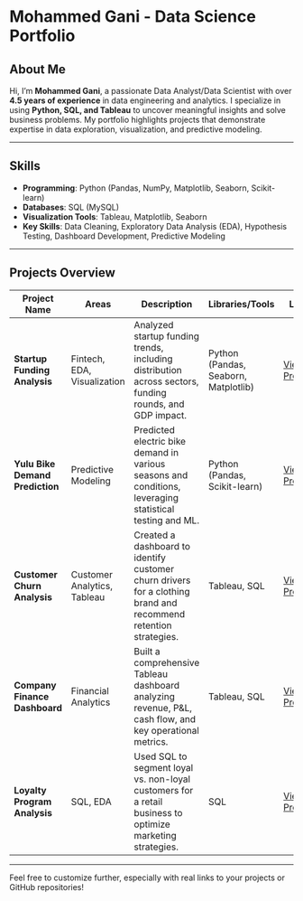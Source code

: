 # **Mohammed Gani - Data Science Portfolio**

## **About Me**  
Hi, I’m **Mohammed Gani**, a passionate Data Analyst/Data Scientist with over **4.5 years of experience** in data engineering and analytics. I specialize in using **Python, SQL, and Tableau** to uncover meaningful insights and solve business problems. My portfolio highlights projects that demonstrate expertise in data exploration, visualization, and predictive modeling.  

---

## **Skills**  
- **Programming**: Python (Pandas, NumPy, Matplotlib, Seaborn, Scikit-learn)  
- **Databases**: SQL (MySQL)  
- **Visualization Tools**: Tableau, Matplotlib, Seaborn  
- **Key Skills**: Data Cleaning, Exploratory Data Analysis (EDA), Hypothesis Testing, Dashboard Development, Predictive Modeling  

---

## **Projects Overview**  

| **Project Name** | **Areas**               | **Description**                                                                                      | **Libraries/Tools**             | **Link**                                      |  
|-------------------|-------------------------|------------------------------------------------------------------------------------------------------|----------------------------------|----------------------------------------------|  
| **Startup Funding Analysis** | Fintech, EDA, Visualization  | Analyzed startup funding trends, including distribution across sectors, funding rounds, and GDP impact. | Python (Pandas, Seaborn, Matplotlib) | [View Project](#)                           |  
| **Yulu Bike Demand Prediction** | Predictive Modeling         | Predicted electric bike demand in various seasons and conditions, leveraging statistical testing and ML. | Python (Pandas, Scikit-learn)    | [View Project](https://github.com/mohammedganih/yulu-business-case-study 'Yulu Case Study')                          |  
| **Customer Churn Analysis**   | Customer Analytics, Tableau | Created a dashboard to identify customer churn drivers for a clothing brand and recommend retention strategies. | Tableau, SQL                     | [View Project](#)                           |  
| **Company Finance Dashboard** | Financial Analytics         | Built a comprehensive Tableau dashboard analyzing revenue, P&L, cash flow, and key operational metrics.  | Tableau, SQL                     | [View Project](#)                           |  
| **Loyalty Program Analysis**  | SQL, EDA                   | Used SQL to segment loyal vs. non-loyal customers for a retail business to optimize marketing strategies. | SQL                              | [View Project](#)                           |  

---

Feel free to customize further, especially with real links to your projects or GitHub repositories!
